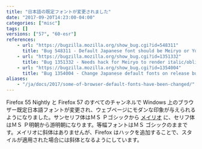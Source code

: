```yaml
---
title: "日本語の既定フォントが変更されました"
date: "2017-09-20T14:23:00-04:00"
categories: ["misc"]
tags: []
versions: ["57", "60-esr"]
references:
    - url: "https://bugzilla.mozilla.org/show_bug.cgi?id=548311"
      title: "Bug 548311 - Default Japanese font should be Meiryo or Yu Gothic for modern Windows"
    - url: "https://bugzilla.mozilla.org/show_bug.cgi?id=1351332"
      title: "Bug 1351332 - Needs hack for Meiryo to render italic/oblique style"
    - url: "https://bugzilla.mozilla.org/show_bug.cgi?id=1354004"
      title: "Bug 1354004 - Change Japanese default fonts on release build"
aliases:
    - "/ja/docs/2017/some-of-browser-default-fonts-have-been-changed/"
---
```

Firefox 55 Nightly と Firefox 57 のすべてのチャンネルで Windows 上のブラウザー既定日本語フォントが変更され、ウェブページにモダンな印象が与えられるようになりました。サンセリフ体はＭＳ Ｐゴシックから [メイリオ](https://ja.wikipedia.org/wiki/%E3%83%A1%E3%82%A4%E3%83%AA%E3%82%AA) に、セリフ体はＭＳ Ｐ明朝から游明朝になります。等幅フォントはＭＳ ゴシックのままです。メイリオに斜体はありませんが、Firefox はハックを追加することで、スタイルが適用された場合には斜体となるようにしています。
